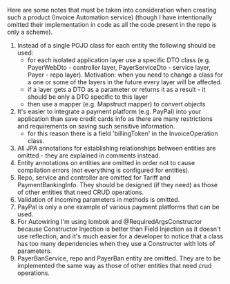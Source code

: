 Here are some notes that must be taken into consideration when creating such a product (Invoice Automation service)
(though I have intentionally omitted their implementation in code as all the code present in the repo is only a scheme).

1. Instead of a single POJO class for each entity the following should be used:
    - for each isolated application layer use a specific DTO class (e.g. PayerWebDto - controller layer, 
   PayerServiceDto - service layer, Payer - repo layer). Motivation: when you need to change a class for a one or some of 
   the layers in the future every layer will be affected. 
    - if a layer gets a DTO as a parameter or returns it as a result - it should be only a DTO specific to this layer
    - then use a mapper (e.g. Mapstruct mapper) to convert objects 
2. It's easier to integrate a payment platform (e.g. PayPal) into your application than save credit cards info as there are many 
restrictions and requirements on saving such sensitive information. 
   - for this reason there is a field 'billingToken' in the InvoiceOperation class.
3. All JPA annotations for establishing relationships between entities are omitted - they are explained in comments instead.
4. Entity annotations on entities are omitted in order not to cause compilation errors (not everything 
is configured for entities).
5. Repo, service and controller are omitted for Tariff and PaymentBankingInfo. They should be designed (if they need)
as those of other entities that need CRUD operations.
6. Validation of incoming parameters in methods is omitted.
7. PayPal is only a one example of various payment platforms that can be used. 
8. For Autowiring I'm using lombok and @RequiredArgsConstructor because Constructor Injection is better than 
Field Injection as it doesn't use reflection, and it's much easier for a developer to notice that a class has too many
dependencies when they use a Constructor with lots of parameters.
9. PayerBanService, repo and PayerBan entity are omitted. They are to be implemented the same way as those of other entities
that need crud operations.